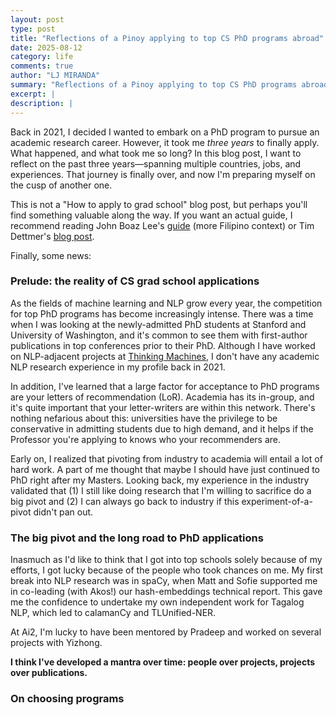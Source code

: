 ```yaml
---
layout: post
type: post
title: "Reflections of a Pinoy applying to top CS PhD programs abroad"
date: 2025-08-12
category: life
comments: true
author: "LJ MIRANDA"
summary: "Reflections of a Pinoy applying to top CS PhD programs abroad"
excerpt: |
description: |
---
```


<span class="firstcharacter">B</span>ack in 2021, I decided I wanted to embark on a PhD program to pursue an academic research career.
However, it took me *three years* to finally apply.
What happened, and what took me so long?
In this blog post, I want to reflect on the past three years&mdash;spanning multiple countries, jobs, and experiences.
That journey is finally over, and now I'm preparing myself on the cusp of another one.

This is not a "How to apply to grad school" blog post, but perhaps you'll find something valuable along the way.
If you want an actual guide, I recommend reading John Boaz Lee's [guide](https://drive.google.com/file/d/1N5ETwBh9dyLpxGRKIA9LXXJ_Jy44i1TP/view) (more Filipino context) or Tim Dettmer's [blog post](https://timdettmers.com/2018/11/26/phd-applications/).

Finally, some news:


### Prelude: the reality of CS grad school applications

As the fields of machine learning and NLP grow every year, the competition for top PhD programs has become increasingly intense.
There was a time when I was looking at the newly-admitted PhD students at Stanford and University of Washington, and it's common to see them with first-author publications in top conferences prior to their PhD.
Although I have worked on NLP-adjacent projects at [Thinking Machines](https://thinkingmachin.es/), I don't have any academic NLP research experience in my profile back in 2021.

In addition, I've learned that a large factor for acceptance to PhD programs are your letters of recommendation (LoR).
Academia has its in-group, and it's quite important that your letter-writers are within this network.
There's nothing nefarious about this: universities have the privilege to be conservative in admitting students due to high demand, and it helps if the Professor you're applying to knows who your recommenders are.

Early on, I realized that pivoting from industry to academia will entail a lot of hard work.
A part of me thought that maybe I should have just continued to PhD right after my Masters.
Looking back, my experience in the industry validated that (1) I still like doing research that I'm willing to sacrifice do a big pivot and (2) I can always go back to industry if this experiment-of-a-pivot didn't pan out.

### The big pivot and the long road to PhD applications

Inasmuch as I'd like to think that I got into top schools solely because of my efforts, I got lucky because of the people who took chances on me.
My first break into NLP research was in spaCy, when Matt and Sofie supported me in co-leading (with Akos!) our hash-embeddings technical report.
This gave me the confidence to undertake my own independent work for Tagalog NLP, which led to calamanCy and TLUnified-NER.

At Ai2, I'm lucky to have been mentored by Pradeep and worked on several projects with Yizhong.




**I think I've developed a mantra over time: people over projects, projects over publications.**

### On choosing programs


